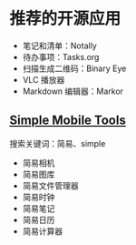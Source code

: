 # 推荐的开源应用

- 笔记和清单：Notally
- 待办事项：Tasks.org
- 扫描生成二维码：Binary Eye
- VLC 播放器
- Markdown 编辑器：Markor

## [Simple Mobile Tools](https://simplemobiletools.com/)

搜索关键词：简易、simple

- 简易相机
- 简易图库
- 简易文件管理器
- 简易时钟
- 简易笔记
- 简易日历
- 简易计算器
